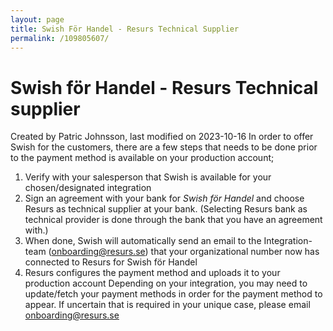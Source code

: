 ```yaml
---
layout: page
title: Swish För Handel - Resurs Technical Supplier
permalink: /109805607/
---
```


# Swish för Handel - Resurs Technical supplier 
Created by Patric Johnsson, last modified on 2023-10-16
In order to offer Swish for the customers, there are a few steps that
needs to be done prior to the payment method is available on your
production account;
1.  Verify with your salesperson that Swish is available for your
    chosen/designated integration
2.  Sign an agreement with your bank for *Swish för Handel* and choose
    Resurs as technical supplier at your bank. (Selecting Resurs bank as
    technical provider is done through the bank that you have an
    agreement with.)
3.  When done, Swish will automatically send an email to the
    Integration-team (onboarding@resurs.se) that your organizational
    number now has connected to Resurs for Swish för Handel
4.  Resurs configures the payment method and uploads it to your
    production account
Depending on your integration, you may need to update/fetch your payment
methods in order for the payment method to appear. If uncertain that is
required in your unique case, please email onboarding@resurs.se
